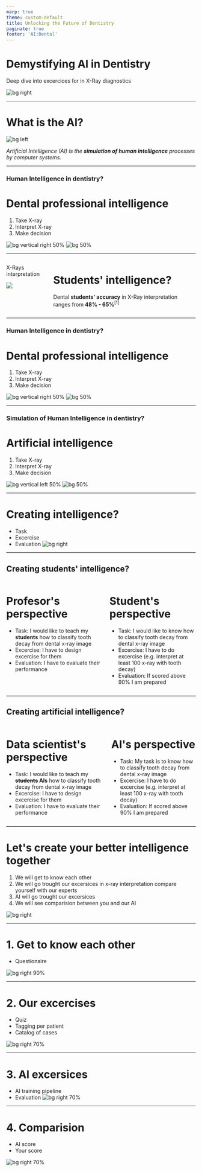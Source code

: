```yaml
---
marp: true
theme: custom-default
title: Unlocking the Future of Dentistry
paginate: true
footer: 'AI:Dental'
---
```


<!-- _paginate: skip -->
# Demystifying **AI** in Dentistry 
Deep dive into excercices for in X-Ray diagnostics
<!--
- Welcome students to the session.
- Brief overview of the agenda. 
-->

![bg right](img/maskot/AID_2.svg)

---

<!-- Understanding AI in Diagnostics -->
# What is the **AI**?

![bg left](img/maskot/AID_1.svg)

*Artificial Intelligence (AI) is the **simulation of human intelligence** processes by computer systems.*

---

### **Human Intelligence** in dentistry?
# Dental professional intelligence
1. Take X-ray
2. Interpret X-ray
3. Make decision

![bg vertical right 50%](img/maskot/AID_5.svg)
![bg 50%](img/maskot/AID_6.svg)


---

<!-- _footer: "1. 2022 Evaluation of radiographic interpretation skills of undergraduate dental students studying in a dental college of Punjab, India – A comparative study" -->
<div class="columns">
<div class="aid">

X-Rays interpretation
<!-- ![](img/qexample.png) -->
![](img/pdentits-answers-H.png)
</div>
<div>

#
#
#
# Students' intelligence?
Dental **students' accuracy** in X-Ray interpretation ranges from **48% - 65%**<sup>[1]</sup>

</div>
</div>

---

### **Human Intelligence** in dentistry?
# Dental professional intelligence
1. Take X-ray
2. Interpret X-ray
3. Make decision

![bg vertical right 50%](img/maskot/AID_5.svg)
![bg 50%](img/maskot/AID_6.svg)

---

### **Simulation** of **Human Intelligence** in dentistry?
# Artificial intelligence
1. Take X-ray
2. Interpret X-ray
3. Make decision

![bg vertical left 50%](img/maskot/AID_5.svg)
![bg 50%](img/maskot/AID_6.svg)

---

# Creating intelligence?
- Task
- Excercise
- Evaluation
![bg right](img/maskot/AID_4.svg)

---

## Creating students' intelligence?

<div class="columns"><div>

# Profesor's perspective
* Task: I would like to teach my **students** how to classify tooth decay from dental x-ray image
* Excercise: I have to design excercise for them
* Evaluation: I have to evaluate their performance

</div><div>

# Student's perspective
* Task: I would like to know how to classify tooth decay from dental x-ray image
* Excercise: I have to do excercise (e.g. interpret at least 100 x-ray with tooth decay)
* Evaluation: If scored above 90% I am prepared

</div></div>

---

## Creating artificial intelligence?

<div class="columns"><div>

# Data scientist's perspective
* Task: I would like to teach my **~~students~~ AIs** how to classify tooth decay from dental x-ray image
* Excercise: I have to design excercise for them
* Evaluation: I have to evaluate their performance

</div><div>

# AI's perspective
* Task: My task is to know how to classify tooth decay from dental x-ray image
* Excercise: I have to do excercise (e.g. interpret at least 100 x-ray with tooth decay)
* Evaluation: If scored above 90% I am prepared

</div></div>

---

<!-- - Title: "Training Our AI: From Annotations to Classification" -->
# Let's create your better intelligence together

1) We will get to know each other
2) We will go trought our excersices in x-ray interpretation compare yourself with our experts
3) AI will go trought our excersices
4) We will see comparision between you and our AI

![bg right](img/maskot/AID_7.svg)

---

# 1. Get to know each other
- Questionaire

![bg right 90%](img/edu_app.png)

---

# 2. Our excercises
- Quiz
- Tagging per patient
- Catalog of cases

![bg right 70%](img/maskot/AID_14.svg)

---

# 3. AI excersices
- AI training pipeline
- Evaluation
![bg right 70%](img/maskot/AID_13.svg)

---

# 4. Comparision
- AI score
- Your score

![bg right 70%](img/maskot/AID_9.svg)
